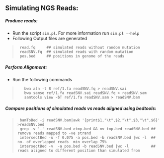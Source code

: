 ## Simulating NGS Reads:
    
##### Produce reads:
- Run the script `sim.pl`. For more information run `sim.pl --help`
- Following Output files are generated 

>      read.fq     ## simulated reads without random mutation
>      readSNV.fq  ## simulated reads with random mutation
>      pos.bed     ## positions in genome of the reads


##### Perform Alignment:
- Run the following commands

>        bwa aln -t 8 ref/1.fa readSNV.fq > readSNV.sai
>        bwa samse ref/1.fa readSNV.sai readSNV.fq > readSNV.sam
>        samtools view -bT ref/1.fa readSNV.sam > readSNV.bam

##### Compare positions of simulated reads vs reads aligned using bedtools:
    
>      bamToBed -i readSNV.bam|awk '{print$1,"\t",$2,"\t",$3,"\t",$6}' >readSNV.bed
>      grep -v '-' readSNV.bed >tmp.bed && mv tmp.bed readSNV.bed ## remove reads mapped to -ve strand
>      intersectBed -u -f 0.075 -a pos.bed -b readSNV.bed |wc -l  ## no. of overlapped reads  min overlap 75%
>      intersectBed -v  -a pos.bed -b readSNV.bed |wc -l          ## reads aligned to different position than simulated from

